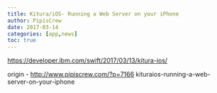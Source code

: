 ```yaml
---
title: Kitura/iOS- Running a Web Server on your iPhone
author: PipisCrew
date: 2017-03-14
categories: [app,news]
toc: true
---
```


https://developer.ibm.com/swift/2017/03/13/kitura-ios/

origin - http://www.pipiscrew.com/?p=7166 kituraios-running-a-web-server-on-your-iphone